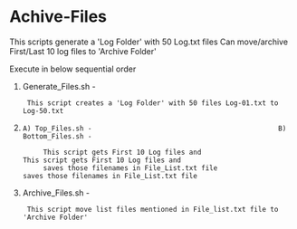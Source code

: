 # Achive-Files

This scripts generate a 'Log Folder' with 50 Log.txt files
Can move/archive First/Last 10 log files to 'Archive Folder'

Execute in below sequential order

1. Generate_Files.sh -

        This script creates a 'Log Folder' with 50 files Log-01.txt to Log-50.txt
        
2.     A) Top_Files.sh -                                              B) Bottom_Files.sh -     

            This script gets First 10 Log files and                           This script gets First 10 Log files and
            saves those filenames in File_List.txt file                       saves those filenames in File_List.txt file
            
3. Archive_Files.sh -

        This script move list files mentioned in File_list.txt file to 'Archive Folder'   
